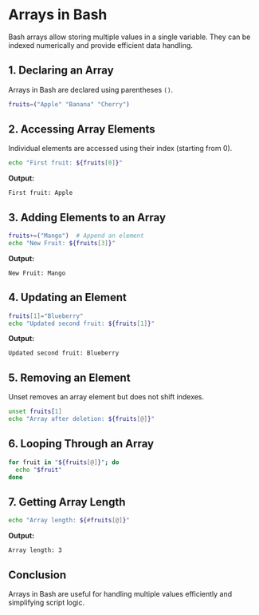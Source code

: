 # Arrays in Bash

Bash arrays allow storing multiple values in a single variable. They can be indexed numerically and provide efficient data handling.

## 1. Declaring an Array

Arrays in Bash are declared using parentheses `()`.

```bash
fruits=("Apple" "Banana" "Cherry")
```

## 2. Accessing Array Elements

Individual elements are accessed using their index (starting from 0).

```bash
echo "First fruit: ${fruits[0]}"
```

**Output:**

```
First fruit: Apple
```

## 3. Adding Elements to an Array

```bash
fruits+=("Mango")  # Append an element
echo "New Fruit: ${fruits[3]}"
```

**Output:**

```
New Fruit: Mango
```

## 4. Updating an Element

```bash
fruits[1]="Blueberry"
echo "Updated second fruit: ${fruits[1]}"
```

**Output:**

```
Updated second fruit: Blueberry
```

## 5. Removing an Element

Unset removes an array element but does not shift indexes.

```bash
unset fruits[1]
echo "Array after deletion: ${fruits[@]}"
```

## 6. Looping Through an Array

```bash
for fruit in "${fruits[@]}"; do
  echo "$fruit"
done
```

## 7. Getting Array Length

```bash
echo "Array length: ${#fruits[@]}"
```

**Output:**

```
Array length: 3
```

## Conclusion

Arrays in Bash are useful for handling multiple values efficiently and simplifying script logic.
